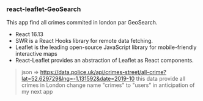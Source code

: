 ### react-leaflet-GeoSearch

This app find all crimes commited in london par GeoSearch.

- React 16.13
- SWR is a React Hooks library for remote data fetching.
- Leaflet is the leading open-source JavaScript library for mobile-friendly interactive maps
- React-Leaflet provides an abstraction of Leaflet as React components.

> json => https://data.police.uk/api/crimes-street/all-crime?lat=52.629729&lng=-1.131592&date=2019-10
> this data provide all crimes in London
> change name "crimes" to "users" in anticipation of my next app

